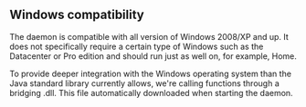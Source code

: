 ## Windows compatibility

The daemon is compatible with all version of Windows 2008/XP and up. It does not specifically require a certain type of Windows such as the Datacenter or Pro edition and should run just as well on, for example, Home.

To provide deeper integration with the Windows operating system than the Java standard library currently allows, we're calling functions through a bridging .dll. This file automatically downloaded when starting the daemon.
